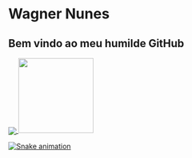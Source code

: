 # Wagner Nunes

## Bem vindo ao meu humilde GitHub

<div>
<a href="https://github.com/wagnerbola2">
<!-- <img height="150em" src="https://github-readme-stats.vercel.app/api/top-langs/?username=wagnerbola2&layout=compact&langs_count=7&theme=dracula"/> -->
<img align="center" src="https://github-readme-stats-sigma-five.vercel.app/api/top-langs/?username=wagnerbola2&layout=compact&theme=dracula&line_height=40&hide=css"/>
<img height="150em" src="https://github-readme-stats.vercel.app/api?username=wagnerbola2&show_icons=true&theme=dracula&include_all_commits=true"/>
<!--
  <img align="center" src="https://github-readme-stats-sigma-five.vercel.app/api/top-langs/?username=wagnerbola2&layout=compact&theme=dracula&line_height=40&hide=css"/>
  ![Anurag's GitHub stats](https://github-readme-stats.vercel.app/api?username=anuraghazra&theme=dark&show_icons=true)
-->
</div>

![Snake animation](https://github.com/wagnerbola2/wagnerbola2/blob/output/github-contribution-grid-snake.svg)

<!--
**wagnerbola2/wagnerbola2** is a ✨ _special_ ✨ repository because its `README.md` (this file) appears on your GitHub profile.

Here are some ideas to get you started:

- 🔭 I’m currently working on ...
- 🌱 I’m currently learning ...
- 👯 I’m looking to collaborate on ...
- 🤔 I’m looking for help with ...
- 💬 Ask me about ...
- 📫 How to reach me: ...
- 😄 Pronouns: ...
- ⚡ Fun fact: ...
-->
